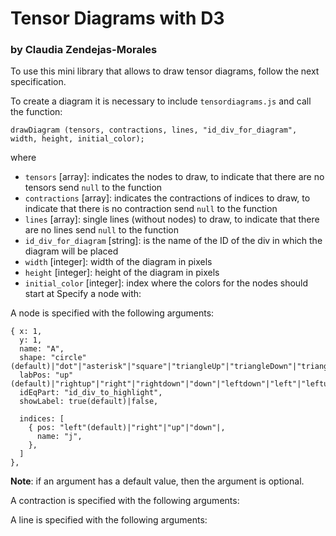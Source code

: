 # Tensor Diagrams with D3### by Claudia Zendejas-MoralesTo use this mini library that allows to draw tensor diagrams, follow the next specification.To create a diagram it is necessary to include `tensordiagrams.js` and call the function:```drawDiagram (tensors, contractions, lines, "id_div_for_diagram", width, height, initial_color);```where- `tensors` [array]: indicates the nodes to draw, to indicate that there are no tensors send `null` to the function- `contractions` [array]: indicates the contractions of indices to draw, to indicate that there is no contraction send `null` to the function- `lines` [array]: single lines (without nodes) to draw, to indicate that there are no lines send `null` to the function- `id_div_for_diagram` [string]: is the name of the ID of the div in which the diagram will be placed- `width` [integer]: width of the diagram in pixels- `height` [integer]: height of the diagram in pixels- `initial_color` [integer]: index where the colors for the nodes should start atSpecify a node with:A node is specified with the following arguments:```{ x: 1,   y: 1,   name: "A",   shape: "circle"(default)|"dot"|"asterisk"|"square"|"triangleUp"|"triangleDown"|"triangleLeft"|"triangleRight"|"rectangle",  labPos: "up"(default)|"rightup"|"right"|"rightdown"|"down"|"leftdown"|"left"|"leftup",  idEqPart: "id_div_to_highlight",  showLabel: true(default)|false,    indices: [	{ pos: "left"(default)|"right"|"up"|"down"|, 	  name: "j",    },  ]},```**Note**: if an argument has a default value, then the argument is optional.A contraction is specified with the following arguments:A line is specified with the following arguments: